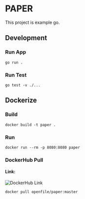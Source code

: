 # PAPER
This project is example go.

## Development

### Run App
```
go run .
```

### Run Test
```
go test -v ./...
```

## Dockerize

### Build
```
docker build -t paper .
```

### Run
```
docker run --rm -p 8080:8080 paper
```

### DockerHub Pull

#### Link:
![DockerHub Link](https://hub.docker.com/r/openfile/paper)

```
docker pull openfile/paper:master
```
